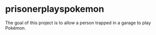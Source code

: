 prisonerplayspokemon
====================
The goal of this project is to allow a person trapped in a garage to play Pokémon.
